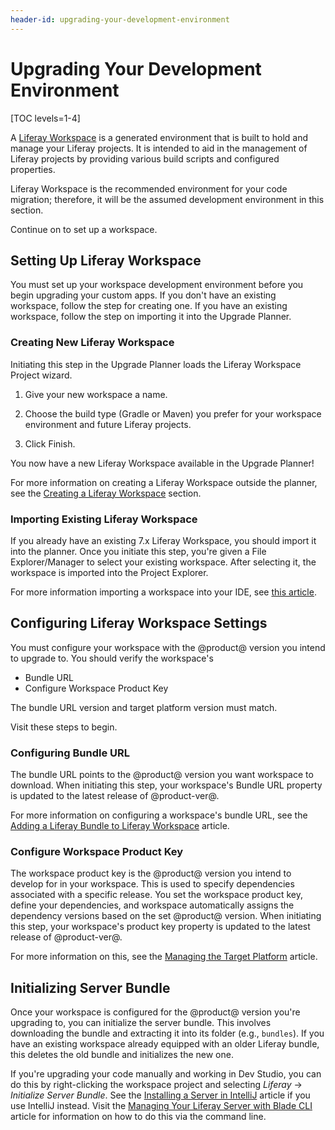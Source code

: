 ```yaml
---
header-id: upgrading-your-development-environment
---
```


# Upgrading Your Development Environment

[TOC levels=1-4]

A [Liferay Workspace](/docs/7-2/reference/-/knowledge_base/r/liferay-workspace)
is a generated environment that is built to hold and manage your Liferay
projects. It is intended to aid in the management of Liferay projects by
providing various build scripts and configured properties.

Liferay Workspace is the recommended environment for your code migration;
therefore, it will be the assumed development environment in this section.

Continue on to set up a workspace.

## Setting Up Liferay Workspace

You must set up your workspace development environment before you begin
upgrading your custom apps. If you don't have an existing workspace, follow the
step for creating one. If you have an existing workspace, follow the step on
importing it into the Upgrade Planner.

### Creating New Liferay Workspace

Initiating this step in the Upgrade Planner loads the Liferay Workspace
Project wizard.

1.  Give your new workspace a name.

2.  Choose the build type (Gradle or Maven) you prefer for your workspace
    environment and future Liferay projects.

3.  Click Finish.

You now have a new Liferay Workspace available in the Upgrade Planner!

For more information on creating a Liferay Workspace outside the planner, see
the
[Creating a Liferay Workspace](/docs/7-2/reference/-/knowledge_base/r/creating-a-liferay-workspace)
section.

### Importing Existing Liferay Workspace

If you already have an existing 7.x Liferay Workspace, you should import it
into the planner. Once you initiate this step, you're given a File
Explorer/Manager to select your existing workspace. After selecting it, the
workspace is imported into the Project Explorer.

For more information importing a workspace into your IDE, see
[this article](/docs/7-2/reference/-/knowledge_base/r/importing-projects-in-dev-studio).



## Configuring Liferay Workspace Settings

You must configure your workspace with the @product@ version you intend to
upgrade to. You should verify the workspace's

- Bundle URL
- Configure Workspace Product Key

The bundle URL version and target platform version must match.

Visit these steps to begin.

### Configuring Bundle URL

The bundle URL points to the @product@ version you want workspace to download.
When initiating this step, your workspace's Bundle URL property is updated to
the latest release of @product-ver@.

For more information on configuring a workspace's bundle URL, see the
[Adding a Liferay Bundle to Liferay Workspace](/docs/7-2/reference/-/knowledge_base/r/adding-a-liferay-bundle-to-liferay-workspace)
article.

### Configure Workspace Product Key

The workspace product key is the @product@ version you intend to develop for in your
workspace. This is used to specify dependencies associated with a specific
release. You set the  workspace product key, define your dependencies, and workspace
automatically assigns the dependency versions based on the set @product@
version. When initiating this step, your workspace's product key property is
updated to the latest release of @product-ver@.

For more information on this, see the
[Managing the Target Platform](/docs/7-2/reference/-/knowledge_base/r/managing-the-target-platform)
article.

## Initializing Server Bundle

Once your workspace is configured for the @product@ version you're upgrading to,
you can initialize the server bundle. This involves downloading the bundle and
extracting it into its folder (e.g., `bundles`). If you have an existing
workspace already equipped with an older Liferay bundle, this deletes the old
bundle and initializes the new one.

If you're upgrading your code manually and working in Dev Studio, you can do
this by right-clicking the workspace project and selecting *Liferay* &rarr;
*Initialize Server Bundle*. See the
[Installing a Server in IntelliJ](/docs/7-2/reference/-/knowledge_base/r/installing-a-server-in-intellij)
article if you use IntelliJ instead. Visit the
[Managing Your Liferay Server with Blade CLI](/docs/7-2/reference/-/knowledge_base/r/managing-your-liferay-server-with-blade-cli)
article for information on how to do this via the command line.
